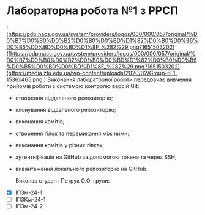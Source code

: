 # Лабораторна робота №1 з РРСП
![[https://pdp.nacs.gov.ua/system/providers/logos/000/000/057/original/%D0%B7%D0%B0%D0%B2%D0%B0%D0%BD%D1%82%D0%B0%D0%B6%D0%B5%D0%BD%D0%BD%D1%8F_%282%29.png?1651503202]([https://pdp.nacs.gov.ua/system/providers/logos/000/000/057/original/%D0%B7%D0%B0%D0%B2%D0%B0%D0%BD%D1%82%D0%B0%D0%B6%D0%B5%D0%BD%D0%BD%D1%8F_%282%29.png?1651503202](https://media.ztu.edu.ua/wp-content/uploads/2020/02/Group-6-1-1536x465.png )](https://media.ztu.edu.ua/wp-content/uploads/2020/02/Group-6-1-1536x465.png )
Виконання лабораторної роботи передбачає вивчення прийомів роботи з системою контролю версій Git:
- створення віддаленого репозиторію;
- клонування віддаленого репозиторію;
- виконання комітів;
- створення гілок та перемикання між ними;
- виконання комітів у різних гілках;
- аутентифікація на GitHub за допомогою токена та через SSH;
- вивантаження локального репозиторію на GitHub.

  Виконав студент Петрук О.О. групи:
  
- [x] ІПЗм-24-1
- [ ] ІПЗКм-24-1
- [ ] ІПЗм-24-2
